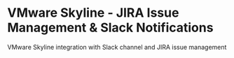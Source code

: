 # VMware Skyline - JIRA Issue Management & Slack Notifications
VMware Skyline integration with Slack channel and JIRA issue management
